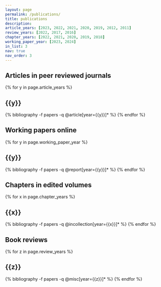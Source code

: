 ```yaml
---
layout: page
permalink: /publications/
title: publications
description:
article_years: [2023, 2022, 2021, 2020, 2019, 2012, 2011]
review_years: [2022, 2017, 2016]
chapter_years: [2022, 2021, 2020, 2019, 2018]
working_paper_year: [2023, 2024]
in_list: 3
nav: true
nav_order: 3
---
```


<!-- _pages/publications.md -->

<div class="publications">

<h2 class="pbtypes">Articles in peer reviewed journals</h2>

{% for y in page.article_years %}
  <h2 class="year">{{y}}</h2>
  {% bibliography -f papers -q @article[year={{y}}]* %}
{% endfor %}

<h2 class="pbtypes">Working papers online</h2>

{% for y in page.working_paper_year %}
  <h2 class="year">{{y}}</h2>
  {% bibliography -f papers -q @report[year={{y}}]* %}
{% endfor %}

<h2 class="pbtypes">Chapters in edited volumes</h2>

{% for x in page.chapter_years %}
  <h2 class="year">{{x}}</h2>
  {% bibliography -f papers -q @incollection[year={{x}}]* %}
{% endfor %}

<h2 class="pbtypes">Book reviews</h2>

{% for z in page.review_years %}
  <h2 class="year">{{z}}</h2>
  {% bibliography -f papers -q @misc[year={{z}}]* %}
{% endfor %}

</div>
